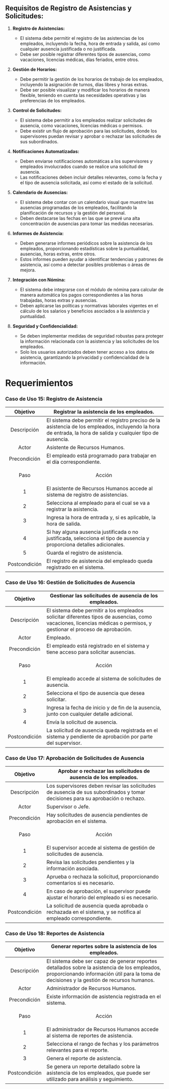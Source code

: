 ## Requisitos de Registro de Asistencias y Solicitudes:

1. **Registro de Asistencias:**
   - El sistema debe permitir el registro de las asistencias de los empleados, incluyendo la fecha, hora de entrada y salida, así como cualquier ausencia justificada o no justificada.
   - Debe ser posible registrar diferentes tipos de ausencias, como vacaciones, licencias médicas, días feriados, entre otros.

2. **Gestión de Horarios:**
   - Debe permitir la gestión de los horarios de trabajo de los empleados, incluyendo la asignación de turnos, días libres y horas extras.
   - Debe ser posible visualizar y modificar los horarios de manera flexible, teniendo en cuenta las necesidades operativas y las preferencias de los empleados.

3. **Control de Solicitudes:**
   - El sistema debe permitir a los empleados realizar solicitudes de ausencia, como vacaciones, licencias médicas o permisos.
   - Debe existir un flujo de aprobación para las solicitudes, donde los supervisores puedan revisar y aprobar o rechazar las solicitudes de sus subordinados.

4. **Notificaciones Automatizadas:**
   - Deben enviarse notificaciones automáticas a los supervisores y empleados involucrados cuando se realice una solicitud de ausencia.
   - Las notificaciones deben incluir detalles relevantes, como la fecha y el tipo de ausencia solicitada, así como el estado de la solicitud.

5. **Calendario de Ausencias:**
   - El sistema debe contar con un calendario visual que muestre las ausencias programadas de los empleados, facilitando la planificación de recursos y la gestión del personal.
   - Deben destacarse las fechas en las que se prevé una alta concentración de ausencias para tomar las medidas necesarias.

6. **Informes de Asistencia:**
   - Deben generarse informes periódicos sobre la asistencia de los empleados, proporcionando estadísticas sobre la puntualidad, ausencias, horas extras, entre otros.
   - Estos informes pueden ayudar a identificar tendencias y patrones de asistencia, así como a detectar posibles problemas o áreas de mejora.

7. **Integración con Nómina:**
   - El sistema debe integrarse con el módulo de nómina para calcular de manera automática los pagos correspondientes a las horas trabajadas, horas extras y ausencias.
   - Deben aplicarse las políticas y normativas laborales vigentes en el cálculo de los salarios y beneficios asociados a la asistencia y puntualidad.

8. **Seguridad y Confidencialidad:**
   - Se deben implementar medidas de seguridad robustas para proteger la información relacionada con la asistencia y las solicitudes de los empleados.
   - Solo los usuarios autorizados deben tener acceso a los datos de asistencia, garantizando la privacidad y confidencialidad de la información.

# Requerimientos
### Caso de Uso 15: Registro de Asistencia

|         Objetivo         | Registrar la asistencia de los empleados.                                                                                                                           |
| :----------------------: | ------------------------------------------------------------------------------------------------------------------------------------------------------------------- |
|       Descripción        | El sistema debe permitir el registro preciso de la asistencia de los empleados, incluyendo la hora de entrada, la hora de salida y cualquier tipo de ausencia. |
|          Actor           | Asistente de Recursos Humanos.                                                                                                                                     |
|       Precondición       | El empleado está programado para trabajar en el día correspondiente.                                                                                                |
| <p align="center">  Paso | <p align="center">  Acción </p>                                                                                                                                    |
|            1             | El asistente de Recursos Humanos accede al sistema de registro de asistencias.                                                                                     |
|            2             | Selecciona al empleado para el cual se va a registrar la asistencia.                                                                                                |
|            3             | Ingresa la hora de entrada y, si es aplicable, la hora de salida.                                                                                                   |
|            4             | Si hay alguna ausencia justificada o no justificada, selecciona el tipo de ausencia y proporciona detalles adicionales.                                           |
|            5             | Guarda el registro de asistencia.                                                                                                                                   |
|       Postcondición      | El registro de asistencia del empleado queda registrado en el sistema.                                                                                              |

### Caso de Uso 16: Gestión de Solicitudes de Ausencia

|         Objetivo         | Gestionar las solicitudes de ausencia de los empleados.                                                                                                             |
| :----------------------: | ------------------------------------------------------------------------------------------------------------------------------------------------------------------- |
|       Descripción        | El sistema debe permitir a los empleados solicitar diferentes tipos de ausencias, como vacaciones, licencias médicas o permisos, y gestionar el proceso de aprobación. |
|          Actor           | Empleado.                                                                                                                                                           |
|       Precondición       | El empleado está registrado en el sistema y tiene acceso para solicitar ausencias.                                                                                  |
| <p align="center">  Paso | <p align="center">  Acción </p>                                                                                                                                    |
|            1             | El empleado accede al sistema de solicitudes de ausencia.                                                                                                           |
|            2             | Selecciona el tipo de ausencia que desea solicitar.                                                                                                                 |
|            3             | Ingresa la fecha de inicio y de fin de la ausencia, junto con cualquier detalle adicional.                                                                          |
|            4             | Envía la solicitud de ausencia.                                                                                                                                    |
|       Postcondición      | La solicitud de ausencia queda registrada en el sistema y pendiente de aprobación por parte del supervisor.                                                         |

### Caso de Uso 17: Aprobación de Solicitudes de Ausencia

|         Objetivo         | Aprobar o rechazar las solicitudes de ausencia de los empleados.                                                                                                     |
| :----------------------: | ------------------------------------------------------------------------------------------------------------------------------------------------------------------- |
|       Descripción        | Los supervisores deben revisar las solicitudes de ausencia de sus subordinados y tomar decisiones para su aprobación o rechazo.                                      |
|          Actor           | Supervisor o Jefe.                                                                                                                                                  |
|       Precondición       | Hay solicitudes de ausencia pendientes de aprobación en el sistema.                                                                                                 |
| <p align="center">  Paso | <p align="center">  Acción </p>                                                                                                                                    |
|            1             | El supervisor accede al sistema de gestión de solicitudes de ausencia.                                                                                               |
|            2             | Revisa las solicitudes pendientes y la información asociada.                                                                                                         |
|            3             | Aprueba o rechaza la solicitud, proporcionando comentarios si es necesario.                                                                                         |
|            4             | En caso de aprobación, el supervisor puede ajustar el horario del empleado si es necesario.                                                                         |
|       Postcondición      | La solicitud de ausencia queda aprobada o rechazada en el sistema, y se notifica al empleado correspondiente.                                                       |

### Caso de Uso 18: Reportes de Asistencia

|         Objetivo         | Generar reportes sobre la asistencia de los empleados.                                                                                                               |
| :----------------------: | ------------------------------------------------------------------------------------------------------------------------------------------------------------------- |
|       Descripción        | El sistema debe ser capaz de generar reportes detallados sobre la asistencia de los empleados, proporcionando información útil para la toma de decisiones y la gestión de recursos humanos.                                      |
|          Actor           | Administrador de Recursos Humanos.                                                                                                                                  |
|       Precondición       | Existe información de asistencia registrada en el sistema.                                                                                                           |
| <p align="center">  Paso | <p align="center">  Acción </p>                                                                                                                                    |
|            1             | El administrador de Recursos Humanos accede al sistema de reportes de asistencia.                                                                                    |
|            2             | Selecciona el rango de fechas y los parámetros relevantes para el reporte.                                                                                           |
|            3             | Genera el reporte de asistencia.                                                                                                                                    |
|       Postcondición      | Se genera un reporte detallado sobre la asistencia de los empleados, que puede ser utilizado para análisis y seguimiento.             